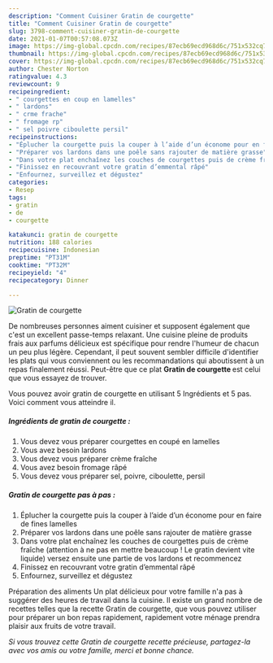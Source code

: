 ```yaml
---
description: "Comment Cuisiner Gratin de courgette"
title: "Comment Cuisiner Gratin de courgette"
slug: 3798-comment-cuisiner-gratin-de-courgette
date: 2021-01-07T00:57:08.073Z
image: https://img-global.cpcdn.com/recipes/87ecb69ecd968d6c/751x532cq70/gratin-de-courgette-photo-principale-de-la-recette.jpg
thumbnail: https://img-global.cpcdn.com/recipes/87ecb69ecd968d6c/751x532cq70/gratin-de-courgette-photo-principale-de-la-recette.jpg
cover: https://img-global.cpcdn.com/recipes/87ecb69ecd968d6c/751x532cq70/gratin-de-courgette-photo-principale-de-la-recette.jpg
author: Chester Norton
ratingvalue: 4.3
reviewcount: 9
recipeingredient:
- " courgettes en coup en lamelles"
- " lardons"
- " crme frache"
- " fromage rp"
- " sel poivre ciboulette persil"
recipeinstructions:
- "Éplucher la courgette puis la couper à l’aide d’un économe pour en faire de fines lamelles"
- "Préparer vos lardons dans une poêle sans rajouter de matière grasse"
- "Dans votre plat enchaînez les couches de courgettes puis de crème fraîche (attention à ne pas en mettre beaucoup ! Le gratin devient vite liquide) versez ensuite une partie de vos lardons et recommencez"
- "Finissez en recouvrant votre gratin d’emmental râpé"
- "Enfournez, surveillez et dégustez"
categories:
- Resep
tags:
- gratin
- de
- courgette

katakunci: gratin de courgette 
nutrition: 188 calories
recipecuisine: Indonesian
preptime: "PT31M"
cooktime: "PT32M"
recipeyield: "4"
recipecategory: Dinner

---
```



![Gratin de courgette](https://img-global.cpcdn.com/recipes/87ecb69ecd968d6c/751x532cq70/gratin-de-courgette-photo-principale-de-la-recette.jpg)

De nombreuses personnes aiment cuisiner et supposent également que c'est un excellent passe-temps relaxant. Une cuisine pleine de produits frais aux parfums délicieux est spécifique pour rendre l'humeur de chacun un peu plus légère. Cependant, il peut souvent sembler difficile d'identifier les plats qui vous conviennent ou les recommandations qui aboutissent à un repas finalement réussi. Peut-être que ce plat <strong> Gratin de courgette </strong> est celui que vous essayez de trouver.

<!--inarticleads1-->

Vous pouvez avoir gratin de courgette en utilisant 5 Ingrédients et 5 pas. Voici comment vous atteindre il.

##### Ingrédients de gratin de courgette :

1. Vous devez vous préparer  courgettes en coupé en lamelles
1. Vous avez besoin  lardons
1. Vous devez vous préparer  crème fraîche
1. Vous avez besoin  fromage râpé
1. Vous devez vous préparer  sel, poivre, ciboulette, persil




<!--inarticleads2-->

##### Gratin de courgette pas à pas :

1. Éplucher la courgette puis la couper à l’aide d’un économe pour en faire de fines lamelles
1. Préparer vos lardons dans une poêle sans rajouter de matière grasse
1. Dans votre plat enchaînez les couches de courgettes puis de crème fraîche (attention à ne pas en mettre beaucoup ! Le gratin devient vite liquide) versez ensuite une partie de vos lardons et recommencez
1. Finissez en recouvrant votre gratin d’emmental râpé
1. Enfournez, surveillez et dégustez




<!--inarticleads1-->

<p>
Préparation des aliments Un plat délicieux pour votre famille n'a pas à suggérer des heures de travail dans la cuisine. Il existe un grand nombre de recettes telles que la recette Gratin de courgette, que vous pouvez utiliser pour préparer un bon repas rapidement, rapidement votre ménage prendra plaisir aux fruits de votre travail.
</p>

<p>
<i>Si vous trouvez cette Gratin de courgette recette précieuse, partagez-la avec vos amis ou votre famille, merci et bonne chance.</i>
</p>
